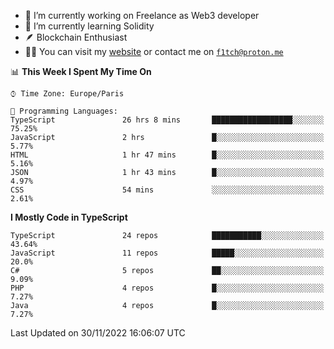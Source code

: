 - 🔭 I’m currently working on Freelance as Web3 developer
- 🌱 I’m currently learning Solidity
- 🪶 Blockchain Enthusiast
- 👨‍💻 You can visit my [website](https://f1tch.xyz) or contact me on [`f1tch@proton.me`](mailto:f1tch@proton.me)

<!--START_SECTION:waka-->
📊 **This Week I Spent My Time On** 

```text
⌚︎ Time Zone: Europe/Paris

💬 Programming Languages: 
TypeScript               26 hrs 8 mins       ██████████████████░░░░░░░   75.25% 
JavaScript               2 hrs               █░░░░░░░░░░░░░░░░░░░░░░░░   5.77% 
HTML                     1 hr 47 mins        █░░░░░░░░░░░░░░░░░░░░░░░░   5.16% 
JSON                     1 hr 43 mins        █░░░░░░░░░░░░░░░░░░░░░░░░   4.97% 
CSS                      54 mins             ░░░░░░░░░░░░░░░░░░░░░░░░░   2.61%

```

**I Mostly Code in TypeScript** 

```text
TypeScript               24 repos            ███████████░░░░░░░░░░░░░░   43.64% 
JavaScript               11 repos            █████░░░░░░░░░░░░░░░░░░░░   20.0% 
C#                       5 repos             ██░░░░░░░░░░░░░░░░░░░░░░░   9.09% 
PHP                      4 repos             █░░░░░░░░░░░░░░░░░░░░░░░░   7.27% 
Java                     4 repos             █░░░░░░░░░░░░░░░░░░░░░░░░   7.27%

```



 Last Updated on 30/11/2022 16:06:07 UTC
<!--END_SECTION:waka-->
